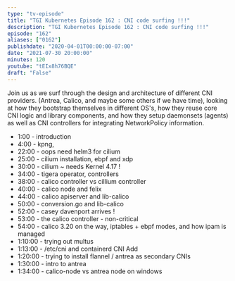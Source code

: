 ```yaml
---
type: "tv-episode"
title: "TGI Kubernetes Episode 162 : CNI code surfing !!!"
description: "TGI Kubernetes Episode 162 : CNI code surfing !!!"
episode: "162"
aliases: ["0162"]
publishdate: "2020-04-01T00:00:00-07:00"
date: "2021-07-30 20:00:00"
minutes: 120
youtube: "tEIx8h76BQE"
draft: "False"
---
```


Join us as we surf through the design and architecture of different CNI providers. (Antrea, Calico, and maybe some others if we have time), looking at how they bootstrap themselves in different OS's, how they reuse core CNI logic and library components,  and how they setup daemonsets (agents) as well as CNI controllers for integrating NetworkPolicy information.

- 1:00 - introduction
- 4:00 - kpng, 
- 22:00 - oops need helm3 for cilium
- 25:00 - cilium installation, ebpf and xdp
- 30:00 - cilium ~ needs Kernel 4.17 !
- 34:00 - tigera operator, controllers
- 38:00 - calico controller vs cillium controller
- 40:00 - calico node and felix
- 44:00 - calico apiserver and lib-calico
- 50:00 - conversion.go and lib-calico
- 52:00 - casey davenport arrives !
- 53:00 - the calico controller - non-critical
- 54:00 - calico 3.20 on the way, iptables + ebpf modes, and how ipam is managed
- 1:10:00 - trying out multus
- 1:13:00 - /etc/cni and containerd CNI Add
- 1:20:00 - trying to install flannel / antrea as secondary CNIs
- 1:30:00 - intro to antrea 
- 1:34:00 - calico-node vs antrea node on windows
